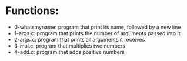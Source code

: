 # Functions:
- 0-whatsmyname: program that print its name, followed by a new line
- 1-args.c: program that prints the number of arguments passed into it
- 2-args.c: program that prints all arguments it receives
- 3-mul.c: program that multiplies two numbers
- 4-add.c: program that adds positive numbers
